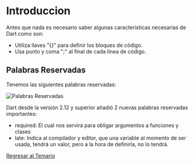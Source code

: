 # Introduccion

Antes que nada es necesario saber algunas caracteristicas necesarias de Dart como son:

* Utiliza llaves "{}" para definir los bloques de código.
* Usa punto y coma ";" al final de cada línea de código.

## Palabras Reservadas

Tenemos las siguientes palabras reservadas:

![Palabras Reservadas]()

Dart desde la versión 2.12 y superior añadió 2 nuevas palabras reservadas importantes:

* required: El cual nos servirá para obligar argumentos a funciones y clases
* late: Indica al compilador y editor, que una variable al momento de ser usada, tendrá un valor, pero a la hora de definirla, no lo tendrá.

[Regresar al Temario]()